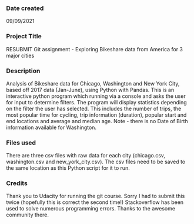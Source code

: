 ### Date created
09/09/2021

### Project Title
RESUBMIT Git assignment  - Exploring Bikeshare data from America for 3 major cities

### Description
Analysis of Bikeshare data for Chicago, Washington and New York City, based off 2017 data (Jan-June), using Python with Pandas.
This is an interactive python program which running via a console and asks the user for input to determine filters.
The program will display statistics depending on the filter the user has selected.
This includes the number of trips, the most popular time for cycling, trip information (duration), popular start and end locations and average and median age.
Note - there is no Date of Birth information available for Washington.

### Files used
There are three csv files with raw data for each city (chicago.csv, washington.csv and new_york_city.csv).
The csv files need to be saved to the same location as this Python script for it to run.

### Credits
Thank you to Udacity for running the git course.
Sorry I had to submit this twice (hopefully this is correct the second time!)
Stackoverflow has been used to solve numerous programming errors. Thanks to the awesome community there.
